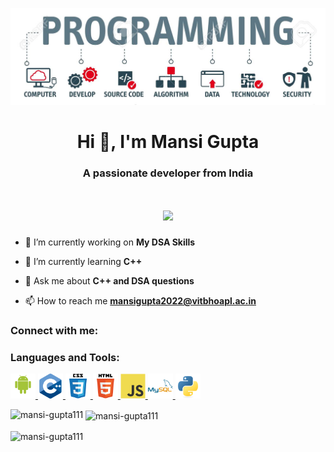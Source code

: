 
![logo](https://github.com/Mansi-Gupta111/Mansi-Gupta111/blob/main/logo2.png)
<h1 align="center">Hi 👋, I'm Mansi Gupta</h1>
<h3 align="center">A passionate developer from India</h3>

<h1 align="center">
    <img src="https://readme-typing-svg.herokuapp.com/?font=Righteous&size=35&center=true&vCenter=true&width=500&height=70&duration=4000&lines=Hi+There!+👋;+I'm+Mansi+Gupta!;" />
</h1>


- 🔭 I’m currently working on **My DSA Skills**

- 🌱 I’m currently learning **C++**

- 💬 Ask me about **C++ and DSA questions**

- 📫 How to reach me **mansigupta2022@vitbhoapl.ac.in**

<h3 align="left">Connect with me:</h3>
<p align="left">
</p>

<h3 align="left">Languages and Tools:</h3>
<p align="left"> <a href="https://developer.android.com" target="_blank" rel="noreferrer"> <img src="https://raw.githubusercontent.com/devicons/devicon/master/icons/android/android-original-wordmark.svg" alt="android" width="40" height="40"/> </a> <a href="https://www.w3schools.com/cpp/" target="_blank" rel="noreferrer"> <img src="https://raw.githubusercontent.com/devicons/devicon/master/icons/cplusplus/cplusplus-original.svg" alt="cplusplus" width="40" height="40"/> </a> <a href="https://www.w3schools.com/css/" target="_blank" rel="noreferrer"> <img src="https://raw.githubusercontent.com/devicons/devicon/master/icons/css3/css3-original-wordmark.svg" alt="css3" width="40" height="40"/> </a> <a href="https://www.w3.org/html/" target="_blank" rel="noreferrer"> <img src="https://raw.githubusercontent.com/devicons/devicon/master/icons/html5/html5-original-wordmark.svg" alt="html5" width="40" height="40"/> </a> <a href="https://developer.mozilla.org/en-US/docs/Web/JavaScript" target="_blank" rel="noreferrer"> <img src="https://raw.githubusercontent.com/devicons/devicon/master/icons/javascript/javascript-original.svg" alt="javascript" width="40" height="40"/> </a> <a href="https://www.mysql.com/" target="_blank" rel="noreferrer"> <img src="https://raw.githubusercontent.com/devicons/devicon/master/icons/mysql/mysql-original-wordmark.svg" alt="mysql" width="40" height="40"/> </a> <a href="https://www.python.org" target="_blank" rel="noreferrer"> <img src="https://raw.githubusercontent.com/devicons/devicon/master/icons/python/python-original.svg" alt="python" width="40" height="40"/> </a> </p>

<p><img align="left" src="https://github-readme-stats.vercel.app/api/top-langs?username=mansi-gupta111&show_icons=true&locale=en&layout=compact" alt="mansi-gupta111" /></p>

<p>&nbsp;<img align="center" src="https://github-readme-stats.vercel.app/api?username=mansi-gupta111&show_icons=true&locale=en" alt="mansi-gupta111" /></p>

<p><img align="center" src="https://github-readme-streak-stats.herokuapp.com/?user=mansi-gupta111&" alt="mansi-gupta111" /></p>
